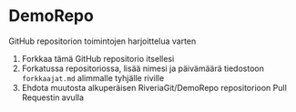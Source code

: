 # DemoRepo
GitHub repositorion toimintojen harjoittelua varten  

1. Forkkaa tämä GitHub repositorio itsellesi  
2. Forkatussa repositoriossa, lisää nimesi ja päivämäärä tiedostoon `forkkaajat.md` alimmalle tyhjälle riville
3. Ehdota muutosta alkuperäisen RiveriaGit/DemoRepo repositorioon Pull Requestin avulla  

